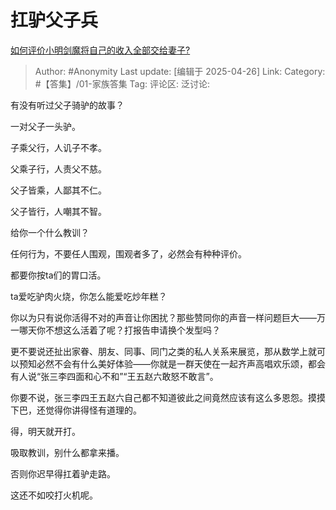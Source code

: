# 扛驴父子兵
[如何评价小明剑魔将自己的收入全部交给妻子?](https://www.zhihu.com/question/1898685500581209841/answer/1899577888916873410)

> Author: #Anonymity
> Last update: [编辑于 2025-04-26]
> Link:
> Category: #【答集】/01-家族答集
> Tag:
> 评论区:
> 泛讨论:

有没有听过父子骑驴的故事？

一对父子一头驴。

子乘父行，人讥子不孝。

父乘子行，人责父不慈。

父子皆乘，人鄙其不仁。

父子皆行，人嘲其不智。

给你一个什么教训？

任何行为，不要任人围观，围观者多了，必然会有种种评价。

都要你按ta们的胃口活。

ta爱吃驴肉火烧，你怎么能爱吃炒年糕？

你以为只有说你活得不对的声音让你困扰？那些赞同你的声音一样问题巨大——万一哪天你不想这么活着了呢？打报告申请换个发型吗？

更不要说还扯出家眷、朋友、同事、同门之类的私人关系来展览，那从数学上就可以预知必然不会有什么美好体验——你就是一群天使在一起齐声高唱欢乐颂，都会有人说“张三李四面和心不和”“王五赵六敢怒不敢言”。

你要不说，张三李四王五赵六自己都不知道彼此之间竟然应该有这么多恩怨。摸摸下巴，还觉得你讲得怪有道理的。

得，明天就开打。

吸取教训，别什么都拿来播。

否则你迟早得扛着驴走路。

这还不如咬打火机呢。
